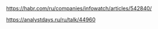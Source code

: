 
https://habr.com/ru/companies/infowatch/articles/542840/

https://analystdays.ru/ru/talk/44960

<!--stackedit_data:
eyJoaXN0b3J5IjpbLTEwOTMxNzI5MThdfQ==
-->